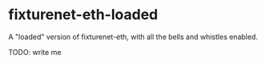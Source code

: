 # fixturenet-eth-loaded

A "loaded" version of fixturenet-eth, with all the bells and whistles enabled.

TODO: write me

